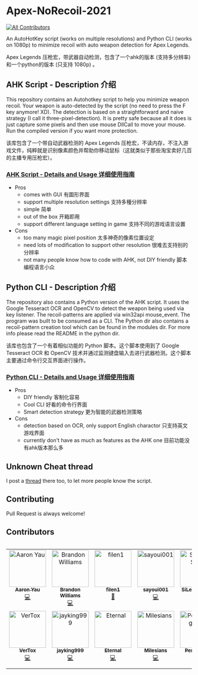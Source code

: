 # Apex-NoRecoil-2021
<!-- ALL-CONTRIBUTORS-BADGE:START - Do not remove or modify this section -->
[![All Contributors](https://img.shields.io/badge/all_contributors-14-orange.svg?style=flat-square)](#contributors-)
<!-- ALL-CONTRIBUTORS-BADGE:END -->
An AutoHotKey script (works on multiple resolutions) and Python CLI (works on 1080p) to minimize recoil with auto weapon detection for Apex Legends. 

Apex Legends 压枪宏，带武器自动检测，包含了一个ahk的版本 (支持多分辨率) 和一个python的版本 (只支持 1080p) 。


## AHK Script - Description 介绍
This repository contains an Autohotkey script to help you minimize weapon recoil. Your weapon is auto-detected by the script (no need to press the F key anymore! XD). The detection is based on a straightforward and naive strategy (I call it three-pixel-detection). It is pretty safe because all it does is just capture some pixels and then use mouse DllCall to move your mouse. Run the compiled version if you want more protection. 

该库包含了一个带自动武器检测的 Apex Legends 压枪宏，不读内存，不注入游戏文件，纯粹就是识别像素颜色并帮助你移动鼠标（这就类似于那些淘宝卖好几百的主播专用压枪宏）。

### [AHK Script - Details and Usage 详细使用指南](https://github.com/mgsweet/Apex-NoRecoil-2021/tree/main/AHK)

- Pros
  - comes with GUI 有圖形界面
  - support multiple resolution settings 支持多種分辨率
  - simple 简单
  - out of the box 开箱即用
  - support different language setting in game 支持不同的游戏语言设置
- Cons
  - too many magic pixel position 太多神奇的像素位置设定
  - need lots of modification to support other resolution 很难去支持别的分辨率
  - not many people know how to code with AHK, not DIY friendly 脚本编程语言小众

## Python CLI - Description 介绍
The repository also contains a Python version of the AHK script. It uses the Google Tesseract OCR and OpenCV to detect the weapon being used via key listener. The recoil-patterns are applied via win32api mouse_event. The program was built to be consumed as a CLI. The Python dir also contains a recoil-pattern creation tool which can be found in the modules dir. For more info please read the README in the python dir.

该库也包含了一个有着相似功能的 Python 脚本。这个脚本使用到了 Google Tesseract OCR 和 OpenCV 技术并通过监测键盘输入去进行武器检测。这个脚本主要通过命令行交互界面进行操作。

### [Python CLI - Details and Usage 详细使用指南](https://github.com/mgsweet/Apex-NoRecoil-2021/tree/main/python)

- Pros
  - DIY friendly 客制化容易
  - Cool CLI 好看的命令行界面
  - Smart detection strategy 更为智能的武器检测策略
- Cons
  - detection based on OCR, only support English charactor 只支持英文游戏界面
  - currently don't have as much as features as the AHK one 目前功能没有ahk版本那么多

## Unknown Cheat thread 
I post a [thread](https://www.unknowncheats.me/forum/apex-legends/476508-apex-norecoil-2021-official-post-auto-detect-multiple-resolution-supported.html) there too, to let more people know the script.

## Contributing
Pull Request is always welcome!

## Contributors
<table>
  <tr>
<!-- ALL-CONTRIBUTORS-LIST:START - Do not remove or modify this section -->
<!-- prettier-ignore-start -->
<!-- markdownlint-disable -->
<table>
  <tbody>
    <tr>
      <td align="center" valign="top" width="14.28%"><a href="http://mgsweet.com"><img src="https://avatars.githubusercontent.com/u/15327389?v=4?s=100" width="100px;" alt="Aaron Yau"/><br /><sub><b>Aaron Yau</b></sub></a><br /><a href="https://github.com/mgsweet/Apex-NoRecoil-2021/commits?author=mgsweet" title="Code">💻</a></td>
      <td align="center" valign="top" width="14.28%"><a href="https://www.wemakeart.co.za"><img src="https://avatars.githubusercontent.com/u/21266436?v=4?s=100" width="100px;" alt="Brandon Williams"/><br /><sub><b>Brandon Williams</b></sub></a><br /><a href="https://github.com/mgsweet/Apex-NoRecoil-2021/commits?author=krampus-nuggets" title="Code">💻</a></td>
      <td align="center" valign="top" width="14.28%"><a href="https://github.com/filen1"><img src="https://avatars.githubusercontent.com/u/88589472?v=4?s=100" width="100px;" alt="filen1"/><br /><sub><b>filen1</b></sub></a><br /><a href="#data-filen1" title="Data">🔣</a></td>
      <td align="center" valign="top" width="14.28%"><a href="https://github.com/sayoui001"><img src="https://avatars.githubusercontent.com/u/89756686?v=4?s=100" width="100px;" alt="sayoui001"/><br /><sub><b>sayoui001</b></sub></a><br /><a href="https://github.com/mgsweet/Apex-NoRecoil-2021/commits?author=sayoui001" title="Code">💻</a></td>
      <td align="center" valign="top" width="14.28%"><a href="https://github.com/SiLeNT-Sooul"><img src="https://avatars.githubusercontent.com/u/72454428?v=4?s=100" width="100px;" alt="SiLeNT-Sooul"/><br /><sub><b>SiLeNT-Sooul</b></sub></a><br /><a href="#data-SiLeNT-Sooul" title="Data">🔣</a></td>
      <td align="center" valign="top" width="14.28%"><a href="https://github.com/ThirdPetros"><img src="https://avatars.githubusercontent.com/u/60510041?v=4?s=100" width="100px;" alt="Petros"/><br /><sub><b>Petros</b></sub></a><br /><a href="#data-thirdpetros" title="Data">🔣</a></td>
      <td align="center" valign="top" width="14.28%"><a href="https://github.com/VStorm001"><img src="https://avatars.githubusercontent.com/u/79291809?v=4?s=100" width="100px;" alt="VStorm001"/><br /><sub><b>VStorm001</b></sub></a><br /><a href="https://github.com/mgsweet/Apex-NoRecoil-2021/commits?author=VStorm001" title="Code">💻</a></td>
    </tr>
    <tr>
      <td align="center" valign="top" width="14.28%"><a href="https://github.com/VerTox"><img src="https://avatars.githubusercontent.com/u/5575681?v=4?s=100" width="100px;" alt="VerTox"/><br /><sub><b>VerTox</b></sub></a><br /><a href="https://github.com/mgsweet/Apex-NoRecoil-2021/commits?author=VerTox" title="Code">💻</a></td>
      <td align="center" valign="top" width="14.28%"><a href="https://github.com/jayking999"><img src="https://avatars.githubusercontent.com/u/67616183?v=4?s=100" width="100px;" alt="jayking999"/><br /><sub><b>jayking999</b></sub></a><br /><a href="https://github.com/mgsweet/Apex-NoRecoil-2021/commits?author=jayking999" title="Code">💻</a></td>
      <td align="center" valign="top" width="14.28%"><a href="https://github.com/Eternal-Walnut"><img src="https://avatars.githubusercontent.com/u/100213430?v=4?s=100" width="100px;" alt="Eternal"/><br /><sub><b>Eternal</b></sub></a><br /><a href="https://github.com/mgsweet/Apex-NoRecoil-2021/commits?author=Eternal-Walnut" title="Code">💻</a></td>
      <td align="center" valign="top" width="14.28%"><a href="https://github.com/Milesians"><img src="https://avatars.githubusercontent.com/u/37968554?v=4?s=100" width="100px;" alt="Milesians"/><br /><sub><b>Milesians</b></sub></a><br /><a href="https://github.com/mgsweet/Apex-NoRecoil-2021/commits?author=Milesians" title="Code">💻</a></td>
      <td align="center" valign="top" width="14.28%"><a href="https://github.com/richardzzp"><img src="https://avatars.githubusercontent.com/u/39645545?v=4?s=100" width="100px;" alt="Pengcheng Zeng"/><br /><sub><b>Pengcheng Zeng</b></sub></a><br /><a href="#data-richardzzp" title="Data">🔣</a></td>
      <td align="center" valign="top" width="14.28%"><a href="https://github.com/MoralFst"><img src="https://avatars.githubusercontent.com/u/126231132?v=4?s=100" width="100px;" alt="MoralFst"/><br /><sub><b>MoralFst</b></sub></a><br /><a href="#data-MoralFst" title="Data">🔣</a></td>
      <td align="center" valign="top" width="14.28%"><a href="https://github.com/reibc"><img src="https://avatars.githubusercontent.com/u/20739062?v=4?s=100" width="100px;" alt="rei"/><br /><sub><b>rei</b></sub></a><br /><a href="#data-reibc" title="Data">🔣</a></td>
    </tr>
  </tbody>
</table>

<!-- markdownlint-restore -->
<!-- prettier-ignore-end -->

<!-- ALL-CONTRIBUTORS-LIST:END -->
</table>
